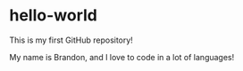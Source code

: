 # hello-world
This is my first GitHub repository! 


My name is Brandon, and I love to code in a lot of languages! 
